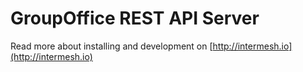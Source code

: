 GroupOffice REST API Server
===========================

Read more about installing and development on [http://intermesh.io](http://intermesh.io)


